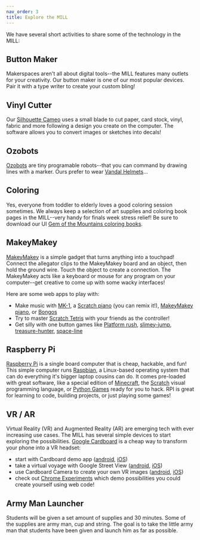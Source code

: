 ```yaml
---
nav_order: 3
title: Explore the MILL
---
```


We have several short activities to share some of the technology in the MILL:

## Button Maker

Makerspaces aren't all about digital tools--the MILL features many outlets for your creativity.
Our button maker is one of our most popular devices. 
Pair it with a type writer to create your custom bling!

## Vinyl Cutter

Our [Silhouette Cameo](http://www.silhouetteamerica.com/shop/machines/cameo) uses a small blade to cut paper, card stock, vinyl, fabric and more following a design you create on the computer. 
The software allows you to convert images or sketches into decals!

## Ozobots 

[Ozobots](https://ozobot.com/) are tiny programable robots--that you can command by drawing lines with a marker. 
Ours prefer to wear [Vandal Helmets](https://www.thingiverse.com/thing:2358903)...

## Coloring

Yes, everyone from toddler to elderly loves a good coloring session sometimes. 
We always keep a selection of art supplies and coloring book pages in the MILL--very handy for finals week stress relief!
Be sure to download our UI [Gem of the Mountains coloring books](https://www.lib.uidaho.edu/digital/gem/coloring/).

## MakeyMakey 

[MakeyMakey](http://www.makeymakey.com/) is a simple gadget that turns anything into a touchpad!
Connect the allegator clips to the MakeyMakey board and an object, then hold the ground wire. 
Touch the object to create a connection.
The MakeyMakey acts like a keyboard or mouse for any program on your computer--get creative to come up with some wacky interfaces!

Here are some web apps to play with:

- Make music with [MK-1](https://ericrosenbaum.github.io/MK-1/), a [Scratch piano](https://scratch.mit.edu/projects/132053565/) (you can remix it!), [MakeyMakey piano](https://apps.makeymakey.com/piano/), or [Bongos](https://apps.makeymakey.com/bongos/)
- Try to master [Scratch Tetris](https://scratch.mit.edu/projects/31651654/) with your friends as the controller!
- Get silly with one button games like [Platform rush](https://scratch.mit.edu/projects/89243118/), [slimey-jump](https://carlospedroso.itch.io/slimey-jump), [treasure-hunter](https://jmarques.itch.io/treasure-hunter), [space-line](https://squarefox.itch.io/spaceline)

## Raspberry Pi 

[Raspberry Pi](https://www.raspberrypi.org/) is a single board computer that is cheap, hackable, and fun! 
This simple computer runs [Raspbian](https://www.raspberrypi.org/downloads/raspbian/), a Linux-based operating system that can do everything it's bigger laptop cousins can do. 
It comes pre-loaded with great software, like a special edition of [Minecraft](https://projects.raspberrypi.org/en/projects/getting-started-with-minecraft-pi),  the [Scratch](https://www.raspberrypi.org/documentation/usage/scratch/README.md) visual programming language, or [Python Games](https://www.raspberrypi.org/documentation/usage/python-games/README.md) ready for you to hack.
RPI is great for learning to code, building projects, or just playing some games!

## VR / AR

Virtual Reality (VR) and Augmented Reality (AR) are emerging tech with ever increasing use cases. 
The MILL has several simple devices to start exploring the possibilities.
[Google Cardboard](https://vr.google.com/cardboard/) is a cheap way to transform your phone into a VR headset:

- start with Cardboard demo app ([android](https://play.google.com/store/apps/details?id=com.google.samples.apps.cardboarddemo), [iOS](https://itunes.apple.com/app/id987962261))
- take a virtual voyage with Google Street View ([android](https://play.google.com/store/apps/details?id=com.google.android.street&hl=en_US), [iOS](https://apps.apple.com/us/app/google-street-view/id904418768))
- use Cardboard Camera to create your own VR images ([android](https://play.google.com/store/apps/details?id=com.google.vr.cyclops), [iOS](https://itunes.apple.com/us/app/cardboard-camera/id1095487294))
- check out [Chrome Experiments](https://vr.chromeexperiments.com/) which demo possibilities you could create yourself using web code!

## Army Man Launcher

Students will be given a set amount of supplies and 30 minutes. Some of the supplies are army man, cup and string. The goal is to take the little army man that students have been given and launch him as far as possible.
